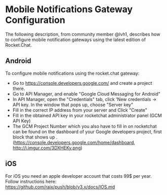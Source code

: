# Mobile Notifications Gateway Configuration
The following description, from community member @lvh1, describes how to configure mobile notification gateways using the latest edition of Rocket.Chat.

## Android

To configure mobile notifications using the rocket.chat gateway:

* Go to https://console.developers.google.com/ and create a project there.
* Go to API Manager, and enable "Google Cloud Messaging for Android"
* In API Manager, open the "Credentials" tab, click 'New credentials -> API key. In the window that pops up, choose "Server key"
* Fill in the correct IP address from your server and Click "Create"
* Fill in the obtained API key in your rocketchat administrator panel (GCM API Key)
* The GCM Project Number which you also have to fill in on rocketchat can be found on the dashboard of your Google developers project, first block that shows up . (https://console.developers.google.com/home/dashboard, http://i.imgur.com/3DXHEKy.png)

## iOS

For iOS you need an apple developer account that costs 99$ per year. Follow instructions here: https://github.com/raix/push/blob/v3.x/docs/IOS.md
